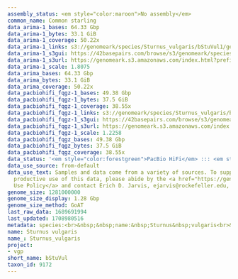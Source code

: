 ```yaml
---
assembly_status: <em style="color:maroon">No assembly</em>
common_name: Common starling
data_arima-1_bases: 64.33 Gbp
data_arima-1_bytes: 33.1 GiB
data_arima-1_coverage: 50.22x
data_arima-1_links: s3://genomeark/species/Sturnus_vulgaris/bStuVul1/genomic_data/arima/<br>
data_arima-1_s3gui: https://42basepairs.com/browse/s3/genomeark/species/Sturnus_vulgaris/bStuVul1/genomic_data/arima/
data_arima-1_s3url: https://genomeark.s3.amazonaws.com/index.html?prefix=species/Sturnus_vulgaris/bStuVul1/genomic_data/arima/
data_arima-1_scale: 1.8075
data_arima_bases: 64.33 Gbp
data_arima_bytes: 33.1 GiB
data_arima_coverage: 50.22x
data_pacbiohifi_fqgz-1_bases: 49.38 Gbp
data_pacbiohifi_fqgz-1_bytes: 37.5 GiB
data_pacbiohifi_fqgz-1_coverage: 38.55x
data_pacbiohifi_fqgz-1_links: s3://genomeark/species/Sturnus_vulgaris/bStuVul1/genomic_data/pacbio_hifi/<br>
data_pacbiohifi_fqgz-1_s3gui: https://42basepairs.com/browse/s3/genomeark/species/Sturnus_vulgaris/bStuVul1/genomic_data/pacbio_hifi/
data_pacbiohifi_fqgz-1_s3url: https://genomeark.s3.amazonaws.com/index.html?prefix=species/Sturnus_vulgaris/bStuVul1/genomic_data/pacbio_hifi/
data_pacbiohifi_fqgz-1_scale: 1.2258
data_pacbiohifi_fqgz_bases: 49.38 Gbp
data_pacbiohifi_fqgz_bytes: 37.5 GiB
data_pacbiohifi_fqgz_coverage: 38.55x
data_status: '<em style="color:forestgreen">PacBio HiFi</em> ::: <em style="color:forestgreen">Arima</em>'
data_use_source: from-default
data_use_text: Samples and data come from a variety of sources. To support fair and
  productive use of this data, please abide by the <a href="https://genome10k.soe.ucsc.edu/data-use-policies/">Data
  Use Policy</a> and contact Erich D. Jarvis, ejarvis@rockefeller.edu, with any questions.
genome_size: 1281000000
genome_size_display: 1.28 Gbp
genome_size_method: GoAT
last_raw_data: 1689691994
last_updated: 1708980516
metadata: species:<br>&nbsp;&nbsp;name:&nbsp;Sturnus&nbsp;vulgaris<br>&nbsp;&nbsp;individuals:<br>&nbsp;&nbsp;-&nbsp;short_name:&nbsp;bStuVul1<br>&nbsp;&nbsp;short_name:&nbsp;bStuVul<br>&nbsp;&nbsp;taxon_id:&nbsp;9172<br>&nbsp;&nbsp;common_name:&nbsp;Common&nbsp;starling<br>&nbsp;&nbsp;genome_size:&nbsp;1281000000<br>&nbsp;&nbsp;genome_size_method:&nbsp;GoAT<br>&nbsp;&nbsp;order:<br>&nbsp;&nbsp;&nbsp;&nbsp;name:&nbsp;Passeriformes<br>&nbsp;&nbsp;family:<br>&nbsp;&nbsp;&nbsp;&nbsp;name:&nbsp;Sturnidae<br>&nbsp;&nbsp;project:&nbsp;[&nbsp;vgp&nbsp;]<br>
name: Sturnus vulgaris
name_: Sturnus_vulgaris
project:
- vgp
short_name: bStuVul
taxon_id: 9172
---
```

